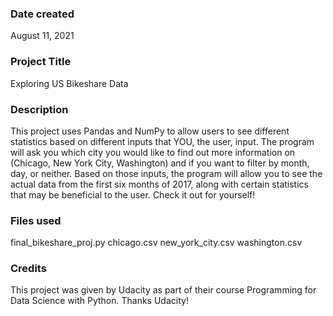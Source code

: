 ### Date created
August 11, 2021

### Project Title
Exploring US Bikeshare Data

### Description
This project uses Pandas and NumPy to allow users to see different statistics
based on different inputs that YOU, the user, input. The program will ask you
which city you would like to find out more information on (Chicago, New York
City, Washington) and if you want to filter by month, day, or neither. Based on
those inputs, the program will allow you to see the actual data from the first
six months of 2017, along with certain statistics that may be beneficial to the
user. Check it out for yourself!

### Files used
final_bikeshare_proj.py
chicago.csv
new_york_city.csv
washington.csv

### Credits
This project was given by Udacity as part of their course
Programming for Data Science with Python. Thanks Udacity!
